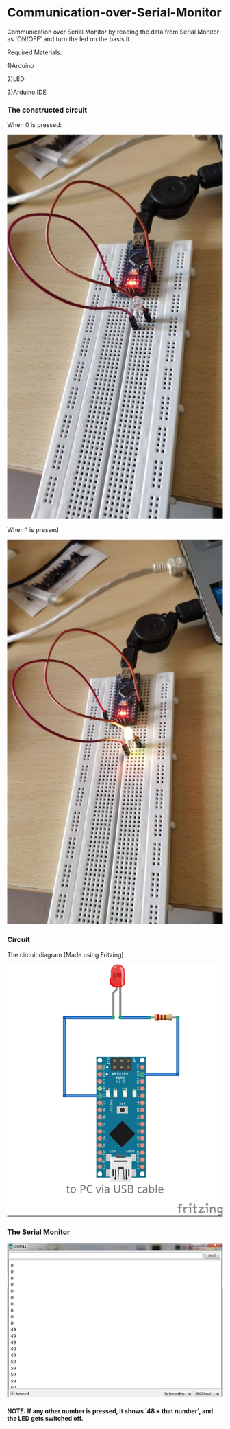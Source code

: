 # Communication-over-Serial-Monitor


Communication over Serial Monitor by reading the data from Serial Monitor as 'ON/OFF' and turn the led on the basis it.

Required Materials:

  1)Arduino
  
  2)LED
  
  3)Arduino IDE
  
### The constructed circuit
When 0 is pressed:

![](constructedcircuit0.jpeg)

When 1 is pressed

![](Constructedcircuit1.jpeg)

### Circuit 
The circuit diagram (Made using Fritzing)

![](Circuitdig.jpeg)

### The Serial Monitor

![](serialmonitor.jpeg)


#### NOTE: If any other number is pressed, it shows '48 + that number', and the LED gets switched off.

